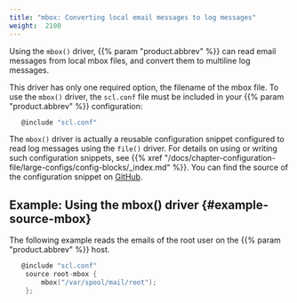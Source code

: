 ```yaml
---
title: "mbox: Converting local email messages to log messages"
weight:  2100
---
```

<!-- DISCLAIMER: This file is based on the syslog-ng Open Source Edition documentation https://github.com/balabit/syslog-ng-ose-guides/commit/2f4a52ee61d1ea9ad27cb4f3168b95408fddfdf2 and is used under the terms of The syslog-ng Open Source Edition Documentation License. The file has been modified by Axoflow. -->

Using the `mbox()` driver, {{% param "product.abbrev" %}} can read email messages from local mbox files, and convert them to multiline log messages.

This driver has only one required option, the filename of the mbox file. To use the `mbox()` driver, the `scl.conf` file must be included in your {{% param "product.abbrev" %}} configuration:

```c
   @include "scl.conf"

```

The `mbox()` driver is actually a reusable configuration snippet configured to read log messages using the `file()` driver. For details on using or writing such configuration snippets, see {{% xref "/docs/chapter-configuration-file/large-configs/config-blocks/_index.md" %}}. You can find the source of the configuration snippet on [GitHub](https://github.com/syslog-ng/syslog-ng/blob/master/scl/mbox/mbox.conf).


## Example: Using the mbox() driver {#example-source-mbox}

The following example reads the emails of the root user on the {{% param "product.abbrev" %}} host.

```c
   @include "scl.conf"
    source root-mbox {
        mbox("/var/spool/mail/root");
    };

```

